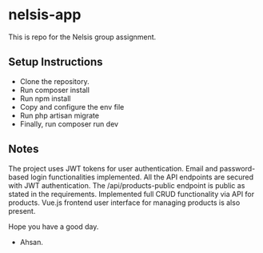 # nelsis-app
This is repo for the Nelsis group assignment.

## Setup Instructions
- Clone the repository.
- Run composer install
- Run npm install
- Copy and configure the env file
- Run php artisan migrate
- Finally, run composer run dev


## Notes

The project uses JWT tokens for user authentication.
Email and password-based login functionalities implemented.
All the API endpoints are secured with JWT authentication.
The /api/products-public endpoint is public as stated in the requirements.
Implemented full CRUD functionality via API for products.
Vue.js frontend user interface for managing products is also present.


Hope you have a good day.


- Ahsan.
